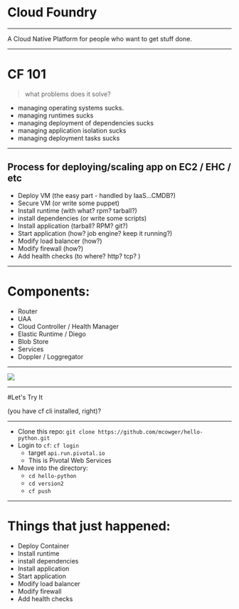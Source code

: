 # Cloud Foundry

---

A Cloud Native Platform for people who want to get stuff done.

---


# CF 101

>what problems does it solve?

* managing operating systems sucks.
* managing runtimes sucks
* managing deployment of dependencies sucks
* managing application isolation sucks
* managing deployment tasks sucks

---

## Process for deploying/scaling app on EC2 / EHC / etc

* Deploy VM (the easy part - handled by IaaS...CMDB?)
* Secure VM (or write some puppet)
* Install runtime (with what?  rpm?  tarball?)
* install dependencies (or write some scripts)
* Install application (tarball? RPM? git?)
* Start application (how?  job engine?  keep it running?)
* Modify load balancer (how?)
* Modify firewall (how?)
* Add health checks (to where?  http? tcp? )

---

# Components:
 * Router
 * UAA
 * Cloud Controller / Health Manager
 * Elastic Runtime / Diego
 * Blob Store
 * Services
 * Doppler / Loggregator

---

![](https://github.com/cloudfoundry/docs-cloudfoundry-concepts/blob/master/images/diego/diego-overview.png?raw=true)

---

#Let's Try It

(you have cf cli installed, right)?

---

* Clone this repo: `git clone https://github.com/mcowger/hello-python.git`
* Login to `cf`: `cf login`
  * target `api.run.pivotal.io`
  * This is Pivotal Web Services
* Move into the directory:
  * `cd hello-python`
  * `cd version2`
  * `cf push`
  
---

# Things that just happened:

* Deploy Container
* Install runtime
* install dependencies
* Install application
* Start application
* Modify load balancer
* Modify firewall
* Add health checks
